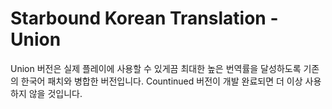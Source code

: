 # Starbound Korean Translation - Union
Union 버전은 실제 플레이에 사용할 수 있게끔 최대한 높은 번역률을 달성하도록 기존의 한국어 패치와 병합한 버전입니다.
Countinued 버전이 개발 완료되면 더 이상 사용하지 않을 것입니다.